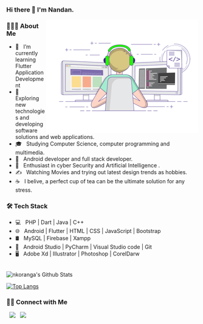### Hi there 👋 I'm Nandan.
<img align="right" alt="GIF" src="https://github.com/nkoranga/nkoranga/blob/main/gif3.gif" width="400"/>

<h3> 👨🏻‍💻 About Me </h3>

- 🔭 &nbsp; I’m currently learning Flutter Application Development
- 🤔 &nbsp; Exploring new technologies and developing software solutions and web applications.
- 🎓 &nbsp; Studying Computer Science, computer programming and multimedia.
- 💼 &nbsp; Android developer and full stack developer.
- 🌱 &nbsp; Enthusiast in cyber Security and Artificial Intelligence .
- ✍️ &nbsp; Watching Movies and trying out latest design trends as hobbies.
- ☕ &nbsp; I belive, a perfect cup of tea can be the ultimate solution for any stress. 

<h3>🛠 Tech Stack</h3>

- 💻 &nbsp; PHP | Dart | Java | C++  
- 🌐 &nbsp; Android | Flutter | HTML | CSS | JavaScript | Bootstrap 
- 🛢 &nbsp; MySQL | Firebase | Xampp
- 🔧 &nbsp; Android Studio | PyCharm | Visual Studio code | Git
- 🖥 &nbsp; Adobe Xd | Illustrator | Photoshop | CorelDarw

<br>

<img align="center" src="https://github-readme-stats.vercel.app/api?username=nkoranga-zt&include_all_commits=true&count_private=true&show_icons=true&line_height=20&title_color=7A7ADB&icon_color=2234AE&text_color=D3D3D3&bg_color=0,000000,130F40" alt="nkoranga's Github Stats">

</br>

[![Top Langs](https://github-readme-stats.vercel.app/api/top-langs/?username=nkoranga-zt&layout=compact&text_color=daf7dc&bg_color=151515)](https://github.com/nandan-singh-koranga/github-readme-stats)


<h3> 🤝🏻 Connect with Me </h3>
<p align="left">
&nbsp; <a href="https://www.linkedin.com/in/nandan-singh-koranga/" target="_blank" rel="noopener noreferrer"><img src="https://img.icons8.com/?size=256&id=xuvGCOXi8Wyg&format=png" width="50" /></a>
&nbsp; <a href="mailto:nkoranga@gmail.com" target="_blank" rel="noopener noreferrer"><img src="https://img.icons8.com/?size=512&id=P7UIlhbpWzZm&format=png"  width="50" /></a>
</p>
